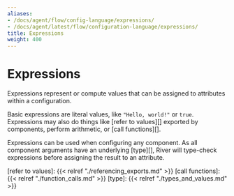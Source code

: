 ```yaml
---
aliases:
- /docs/agent/flow/config-language/expressions/
- /docs/agent/latest/flow/configuration-language/expressions/
title: Expressions
weight: 400
---
```


# Expressions

Expressions represent or compute values that can be assigned to attributes
within a configuration.

Basic expressions are literal values, like `"Hello, world!"` or `true`.
Expressions may also do things like [refer to values][] exported by components,
perform arithmetic, or [call functions][].

Expressions can be used when configuring any component. As all component
arguments have an underlying [type][], River will type-check expressions before
assigning the result to an attribute.

[refer to values]: {{< relref "./referencing_exports.md" >}}
[call functions]: {{< relref "./function_calls.md" >}}
[type]: {{< relref "./types_and_values.md" >}}

